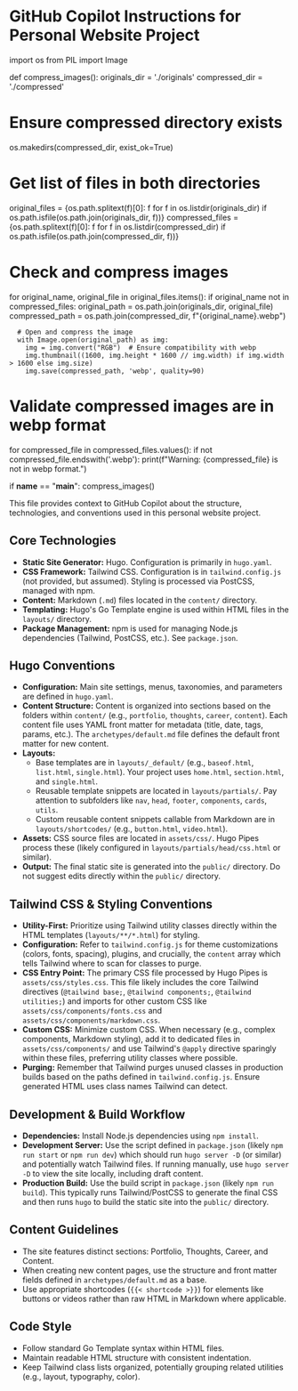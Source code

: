 # GitHub Copilot Instructions for Personal Website Project

import os
from PIL import Image

def compress_images():
  originals_dir = './originals'
  compressed_dir = './compressed'

  # Ensure compressed directory exists
  os.makedirs(compressed_dir, exist_ok=True)

  # Get list of files in both directories
  original_files = {os.path.splitext(f)[0]: f for f in os.listdir(originals_dir) if os.path.isfile(os.path.join(originals_dir, f))}
  compressed_files = {os.path.splitext(f)[0]: f for f in os.listdir(compressed_dir) if os.path.isfile(os.path.join(compressed_dir, f))}

  # Check and compress images
  for original_name, original_file in original_files.items():
    if original_name not in compressed_files:
      original_path = os.path.join(originals_dir, original_file)
      compressed_path = os.path.join(compressed_dir, f"{original_name}.webp")

      # Open and compress the image
      with Image.open(original_path) as img:
        img = img.convert("RGB")  # Ensure compatibility with webp
        img.thumbnail((1600, img.height * 1600 // img.width) if img.width > 1600 else img.size)
        img.save(compressed_path, 'webp', quality=90)

  # Validate compressed images are in webp format
  for compressed_file in compressed_files.values():
    if not compressed_file.endswith('.webp'):
      print(f"Warning: {compressed_file} is not in webp format.")

if __name__ == "__main__":
  compress_images()

This file provides context to GitHub Copilot about the structure, technologies, and conventions used in this personal website project.

## Core Technologies

* **Static Site Generator:** Hugo. Configuration is primarily in `hugo.yaml`.
* **CSS Framework:** Tailwind CSS. Configuration is in `tailwind.config.js` (not provided, but assumed). Styling is processed via PostCSS, managed with npm.
* **Content:** Markdown (`.md`) files located in the `content/` directory.
* **Templating:** Hugo's Go Template engine is used within HTML files in the `layouts/` directory.
* **Package Management:** npm is used for managing Node.js dependencies (Tailwind, PostCSS, etc.). See `package.json`.

## Hugo Conventions

* **Configuration:** Main site settings, menus, taxonomies, and parameters are defined in `hugo.yaml`.
* **Content Structure:** Content is organized into sections based on the folders within `content/` (e.g., `portfolio`, `thoughts`, `career`, `content`). Each content file uses YAML front matter for metadata (title, date, tags, params, etc.). The `archetypes/default.md` file defines the default front matter for new content.
* **Layouts:**
    * Base templates are in `layouts/_default/` (e.g., `baseof.html`, `list.html`, `single.html`). Your project uses `home.html`, `section.html`, and `single.html`.
    * Reusable template snippets are located in `layouts/partials/`. Pay attention to subfolders like `nav`, `head`, `footer`, `components`, `cards`, `utils`.
    * Custom reusable content snippets callable from Markdown are in `layouts/shortcodes/` (e.g., `button.html`, `video.html`).
* **Assets:** CSS source files are located in `assets/css/`. Hugo Pipes process these (likely configured in `layouts/partials/head/css.html` or similar).
* **Output:** The final static site is generated into the `public/` directory. Do not suggest edits directly within the `public/` directory.

## Tailwind CSS & Styling Conventions

* **Utility-First:** Prioritize using Tailwind utility classes directly within the HTML templates (`layouts/**/*.html`) for styling.
* **Configuration:** Refer to `tailwind.config.js` for theme customizations (colors, fonts, spacing), plugins, and crucially, the `content` array which tells Tailwind where to scan for classes to purge.
* **CSS Entry Point:** The primary CSS file processed by Hugo Pipes is `assets/css/styles.css`. This file likely includes the core Tailwind directives (`@tailwind base;`, `@tailwind components;`, `@tailwind utilities;`) and imports for other custom CSS like `assets/css/components/fonts.css` and `assets/css/components/markdown.css`.
* **Custom CSS:** Minimize custom CSS. When necessary (e.g., complex components, Markdown styling), add it to dedicated files in `assets/css/components/` and use Tailwind's `@apply` directive sparingly within these files, preferring utility classes where possible.
* **Purging:** Remember that Tailwind purges unused classes in production builds based on the paths defined in `tailwind.config.js`. Ensure generated HTML uses class names Tailwind can detect.

## Development & Build Workflow

* **Dependencies:** Install Node.js dependencies using `npm install`.
* **Development Server:** Use the script defined in `package.json` (likely `npm run start` or `npm run dev`) which should run `hugo server -D` (or similar) and potentially watch Tailwind files. If running manually, use `hugo server -D` to view the site locally, including draft content.
* **Production Build:** Use the build script in `package.json` (likely `npm run build`). This typically runs Tailwind/PostCSS to generate the final CSS and then runs `hugo` to build the static site into the `public/` directory.

## Content Guidelines

* The site features distinct sections: Portfolio, Thoughts, Career, and Content.
* When creating new content pages, use the structure and front matter fields defined in `archetypes/default.md` as a base.
* Use appropriate shortcodes (`{{< shortcode >}}`) for elements like buttons or videos rather than raw HTML in Markdown where applicable.

## Code Style

* Follow standard Go Template syntax within HTML files.
* Maintain readable HTML structure with consistent indentation.
* Keep Tailwind class lists organized, potentially grouping related utilities (e.g., layout, typography, color).